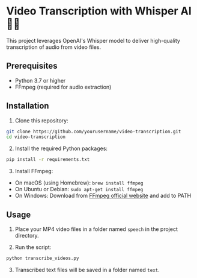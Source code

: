 # Video Transcription with Whisper AI 🎥📝

This project leverages OpenAI's Whisper model to deliver high-quality transcription of audio from video files.

## Prerequisites

- Python 3.7 or higher
- FFmpeg (required for audio extraction)

## Installation

1. Clone this repository:

```bash
git clone https://github.com/yourusername/video-transcription.git
cd video-transcription
```

2. Install the required Python packages:

```bash
pip install -r requirements.txt
```

3. Install FFmpeg:
- On macOS (using Homebrew): `brew install ffmpeg`
- On Ubuntu or Debian: `sudo apt-get install ffmpeg`
- On Windows: Download from [FFmpeg official website](https://ffmpeg.org/download.html) and add to PATH

## Usage

1. Place your MP4 video files in a folder named `speech` in the project directory.

2. Run the script:

```python
python transcribe_videos.py
```

3. Transcribed text files will be saved in a folder named `text`.